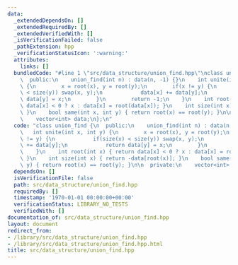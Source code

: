 ```yaml
---
data:
  _extendedDependsOn: []
  _extendedRequiredBy: []
  _extendedVerifiedWith: []
  _isVerificationFailed: false
  _pathExtension: hpp
  _verificationStatusIcon: ':warning:'
  attributes:
    links: []
  bundledCode: "#line 1 \"src/data_structure/union_find.hpp\"\nclass union_find {\n\
    \  public:\n    union_find(int n) : data(n, -1) {}\n    int unite(int x, int y)\
    \ {\n        x = root(x), y = root(y);\n        if(x != y) {\n            if(size(x)\
    \ < size(y)) swap(x, y);\n            data[x] += data[y];\n            return\
    \ data[y] = x;\n        }\n        return -1;\n    }\n    int root(int x) { return\
    \ data[x] < 0 ? x : data[x] = root(data[x]); }\n    int size(int x) { return -data[root(x)];\
    \ }\n    bool same(int x, int y) { return root(x) == root(y); }\n\n  private:\n\
    \    vector<int> data;\n};\n"
  code: "class union_find {\n  public:\n    union_find(int n) : data(n, -1) {}\n \
    \   int unite(int x, int y) {\n        x = root(x), y = root(y);\n        if(x\
    \ != y) {\n            if(size(x) < size(y)) swap(x, y);\n            data[x]\
    \ += data[y];\n            return data[y] = x;\n        }\n        return -1;\n\
    \    }\n    int root(int x) { return data[x] < 0 ? x : data[x] = root(data[x]);\
    \ }\n    int size(int x) { return -data[root(x)]; }\n    bool same(int x, int\
    \ y) { return root(x) == root(y); }\n\n  private:\n    vector<int> data;\n};\n"
  dependsOn: []
  isVerificationFile: false
  path: src/data_structure/union_find.hpp
  requiredBy: []
  timestamp: '1970-01-01 00:00:00+00:00'
  verificationStatus: LIBRARY_NO_TESTS
  verifiedWith: []
documentation_of: src/data_structure/union_find.hpp
layout: document
redirect_from:
- /library/src/data_structure/union_find.hpp
- /library/src/data_structure/union_find.hpp.html
title: src/data_structure/union_find.hpp
---
```

